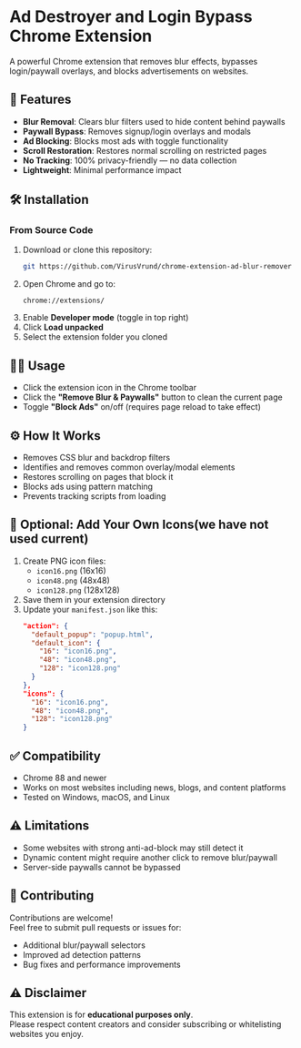 # Ad Destroyer and Login Bypass Chrome Extension

A powerful Chrome extension that removes blur effects, bypasses login/paywall overlays, and blocks advertisements on websites.

## 🚀 Features

- **Blur Removal**: Clears blur filters used to hide content behind paywalls  
- **Paywall Bypass**: Removes signup/login overlays and modals  
- **Ad Blocking**: Blocks most ads with toggle functionality  
- **Scroll Restoration**: Restores normal scrolling on restricted pages  
- **No Tracking**: 100% privacy-friendly — no data collection  
- **Lightweight**: Minimal performance impact  

## 🛠️ Installation

### From Source Code

1. Download or clone this repository:
   ```bash
   git https://github.com/VirusVrund/chrome-extension-ad-blur-remover
   ```
2. Open Chrome and go to:  
   ```
   chrome://extensions/
   ```
3. Enable **Developer mode** (toggle in top right)
4. Click **Load unpacked**
5. Select the extension folder you cloned

## 🧑‍💻 Usage

- Click the extension icon in the Chrome toolbar  
- Click the **"Remove Blur & Paywalls"** button to clean the current page  
- Toggle **"Block Ads"** on/off (requires page reload to take effect)  

## ⚙️ How It Works

- Removes CSS blur and backdrop filters  
- Identifies and removes common overlay/modal elements  
- Restores scrolling on pages that block it  
- Blocks ads using pattern matching  
- Prevents tracking scripts from loading  

## 🎨 Optional: Add Your Own Icons(we have not used current)

1. Create PNG icon files:
   - `icon16.png` (16x16)
   - `icon48.png` (48x48)
   - `icon128.png` (128x128)
2. Save them in your extension directory
3. Update your `manifest.json` like this:
   ```json
   "action": {
     "default_popup": "popup.html",
     "default_icon": {
       "16": "icon16.png",
       "48": "icon48.png",
       "128": "icon128.png"
     }
   },
   "icons": {
     "16": "icon16.png",
     "48": "icon48.png",
     "128": "icon128.png"
   }
   ```

## ✅ Compatibility

- Chrome 88 and newer  
- Works on most websites including news, blogs, and content platforms  
- Tested on Windows, macOS, and Linux  

## ⚠️ Limitations

- Some websites with strong anti-ad-block may still detect it  
- Dynamic content might require another click to remove blur/paywall  
- Server-side paywalls cannot be bypassed  

## 🤝 Contributing

Contributions are welcome!  
Feel free to submit pull requests or issues for:

- Additional blur/paywall selectors  
- Improved ad detection patterns  
- Bug fixes and performance improvements  


## ⚠️ Disclaimer

This extension is for **educational purposes only**.  
Please respect content creators and consider subscribing or whitelisting websites you enjoy.
